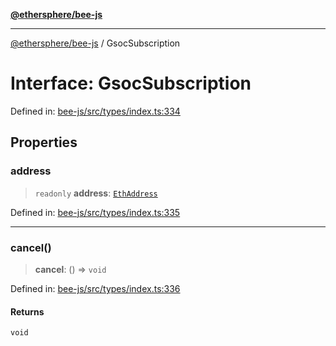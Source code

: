 [**@ethersphere/bee-js**](../Overview.md)

***

[@ethersphere/bee-js](../Overview.md) / GsocSubscription

# Interface: GsocSubscription

Defined in: [bee-js/src/types/index.ts:334](https://github.com/ethersphere/bee-js/blob/3abbe2b1b264d6b586511a56e93badb2236bd09d/src/types/index.ts#L334)

## Properties

### address

> `readonly` **address**: [`EthAddress`](../classes/EthAddress.md)

Defined in: [bee-js/src/types/index.ts:335](https://github.com/ethersphere/bee-js/blob/3abbe2b1b264d6b586511a56e93badb2236bd09d/src/types/index.ts#L335)

***

### cancel()

> **cancel**: () => `void`

Defined in: [bee-js/src/types/index.ts:336](https://github.com/ethersphere/bee-js/blob/3abbe2b1b264d6b586511a56e93badb2236bd09d/src/types/index.ts#L336)

#### Returns

`void`
